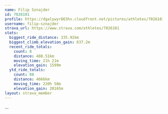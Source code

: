 ```yaml
---
name: Filip Sznajder
id: 7026101
profile: https://dgalywyr863hv.cloudfront.net/pictures/athletes/7026101/2123836/17/large.jpg
username: filip-sznajder
strava_url: https://www.strava.com/athletes/7026101
stats:
  biggest_ride_distance: 335.92km
  biggest_climb_elevation_gain: 637.2m
  recent_ride_totals:
    count: 8
    distance: 488.51km
    moving_time: 21h 21m
    elevation_gain: 1599m
  ytd_ride_totals:
    count: 80
    distance: 4666km
    moving_time: 220h 58m
    elevation_gain: 20165m
layout: strava_member
--- 
```

...
